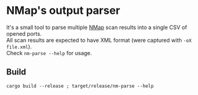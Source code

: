 # NMap's output parser

It's a small tool to parse multiple [NMap](https://nmap.org/) scan results into a single CSV of opened ports.  
All scan results are expected to have XML format (were captured with `-oX file.xml`).  
Check `nm-parse --help` for usage.

## Build

`cargo build --release ; target/release/nm-parse --help`
